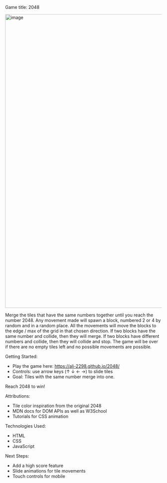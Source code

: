 Game title: 2048

<img width="665" height="942" alt="image" src="https://github.com/user-attachments/assets/e472da30-0985-4dde-91eb-f1bb9416aec6" />


Merge the tiles that have the same numbers together until you reach the number 2048. Any movement made will spawn a block, numbered 2 or 4 by random and in a random place. All the movements will move the blocks to the edge / max of the grid in that chosen direction. If two blocks have the same number and collide, then they will merge. If two blocks have different numbers and collide, then they will collide and stop. The game will be over if there are no empty tiles left and no possible movements are possible. 

Getting Started:
- Play the game here: <https://ali-2298.github.io/2048/>
- Controls: use arrow keys (↑ ↓ ← →) to slide tiles
- Goal: Tiles with the same number merge into one.

Reach 2048 to win!

Attributions:
- Tile color inspiration from the original 2048
- MDN docs for DOM APIs as well as W3School
- Tutorials for CSS animation

Technologies Used:
- HTML
- CSS
- JavaScript

Next Steps:
- Add a high score feature
- Slide animations for tile movements
- Touch controls for mobile
